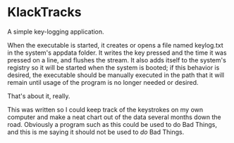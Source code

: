KlackTracks
===========

A simple key-logging application.

When the executable is started, it creates or opens a file named keylog.txt in the system's appdata folder. It writes the key pressed and the time it was pressed on a line, and flushes the stream. It also adds itself to the system's registry so it will be started when the system is booted; if this behavior is desired, the executable should be manually executed in the path that it will remain until usage of the program is no longer needed or desired.

That's about it, really.

This was written so I could keep track of the keystrokes on my own computer and make a neat chart out of the data several months down the road. Obviously a program such as this could be used to do Bad Things, and this is me saying it should not be used to *do* Bad Things.
